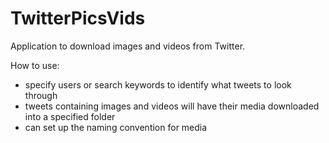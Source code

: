 # TwitterPicsVids

Application to download images and videos from Twitter. 

How to use:
- specify users or search keywords to identify what tweets to look through
- tweets containing images and videos will have their media downloaded into
a specified folder 
- can set up the naming convention for media
